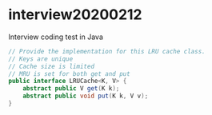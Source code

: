 # interview20200212
Interview coding test in Java

```java
// Provide the implementation for this LRU cache class.
// Keys are unique
// Cache size is limited
// MRU is set for both get and put
public interface LRUCache<K, V> {
    abstract public V get(K k);
    abstract public void put(K k, V v);
}
```

